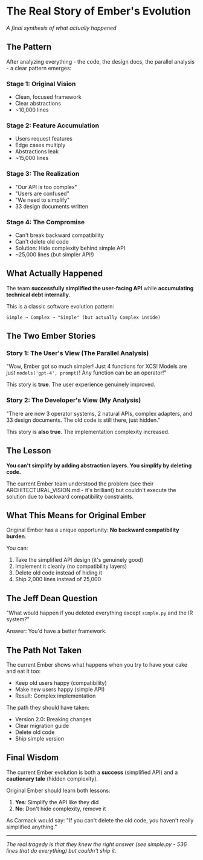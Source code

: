 # The Real Story of Ember's Evolution

*A final synthesis of what actually happened*

## The Pattern

After analyzing everything - the code, the design docs, the parallel analysis - a clear pattern emerges:

### Stage 1: Original Vision
- Clean, focused framework
- Clear abstractions
- ~10,000 lines

### Stage 2: Feature Accumulation  
- Users request features
- Edge cases multiply
- Abstractions leak
- ~15,000 lines

### Stage 3: The Realization
- "Our API is too complex"
- "Users are confused"
- "We need to simplify"
- 33 design documents written

### Stage 4: The Compromise
- Can't break backward compatibility
- Can't delete old code
- Solution: Hide complexity behind simple API
- ~25,000 lines (but simpler API!)

## What Actually Happened

The team **successfully simplified the user-facing API** while **accumulating technical debt internally**.

This is a classic software evolution pattern:

```
Simple → Complex → "Simple" (but actually Complex inside)
```

## The Two Ember Stories

### Story 1: The User's View (The Parallel Analysis)
"Wow, Ember got so much simpler! Just 4 functions for XCS! Models are just `models('gpt-4', prompt)`! Any function can be an operator!"

This story is **true**. The user experience genuinely improved.

### Story 2: The Developer's View (My Analysis)
"There are now 3 operator systems, 2 natural APIs, complex adapters, and 33 design documents. The old code is still there, just hidden."

This story is **also true**. The implementation complexity increased.

## The Lesson

**You can't simplify by adding abstraction layers. You simplify by deleting code.**

The current Ember team understood the problem (see their ARCHITECTURAL_VISION.md - it's brilliant) but couldn't execute the solution due to backward compatibility constraints.

## What This Means for Original Ember

Original Ember has a unique opportunity: **No backward compatibility burden**.

You can:
1. Take the simplified API design (it's genuinely good)
2. Implement it cleanly (no compatibility layers)
3. Delete old code instead of hiding it
4. Ship 2,000 lines instead of 25,000

## The Jeff Dean Question

"What would happen if you deleted everything except `simple.py` and the IR system?"

Answer: You'd have a better framework.

## The Path Not Taken

The current Ember shows what happens when you try to have your cake and eat it too:
- Keep old users happy (compatibility)
- Make new users happy (simple API)
- Result: Complex implementation

The path they should have taken:
- Version 2.0: Breaking changes
- Clear migration guide
- Delete old code
- Ship simple version

## Final Wisdom

The current Ember evolution is both a **success** (simplified API) and a **cautionary tale** (hidden complexity).

Original Ember should learn both lessons:
1. **Yes**: Simplify the API like they did
2. **No**: Don't hide complexity, remove it

As Carmack would say: "If you can't delete the old code, you haven't really simplified anything."

---

*The real tragedy is that they knew the right answer (see simple.py - 536 lines that do everything) but couldn't ship it.*